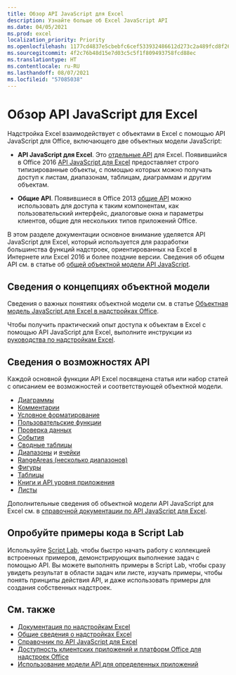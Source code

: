 ```yaml
---
title: Обзор API JavaScript для Excel
description: Узнайте больше об Excel JavaScript API
ms.date: 04/05/2021
ms.prod: excel
localization_priority: Priority
ms.openlocfilehash: 1177cd4837e5cbebfc6cef533932486612d273c2a489fcd8f26b37b90726ce56
ms.sourcegitcommit: 4f2c76b48d15e7d03c5c5f1f809493758fcd88ec
ms.translationtype: HT
ms.contentlocale: ru-RU
ms.lasthandoff: 08/07/2021
ms.locfileid: "57085038"
---
```

# <a name="excel-javascript-api-overview"></a>Обзор API JavaScript для Excel

Надстройка Excel взаимодействует с объектами в Excel с помощью API JavaScript для Office, включающего две объектных модели JavaScript:

* **API JavaScript для Excel**. Это [отдельные API](../../develop/application-specific-api-model.md) для Excel. Появившийся в Office 2016 [API JavaScript для Excel](/javascript/api/excel) предоставляет строго типизированные объекты, с помощью которых можно получать доступ к листам, диапазонам, таблицам, диаграммам и другим объектам.

* **Общие API**. Появившиеся в Office 2013 [общие API](/javascript/api/office) можно использовать для доступа к таким компонентам, как пользовательский интерфейс, диалоговые окна и параметры клиентов, общие для нескольких типов приложений Office.

В этом разделе документации основное внимание уделяется API JavaScript для Excel, который используется для разработки большинства функций надстроек, ориентированных на Excel в Интернете или Excel 2016 и более поздние версии. Сведения об общем API см. в статье об [общей объектной модели API JavaScript](../../develop/office-javascript-api-object-model.md).

## <a name="learn-object-model-concepts"></a>Сведения о концепциях объектной модели

Сведения о важных понятиях объектной модели см. в статье [Объектная модель JavaScript для Excel в надстройках Office](../../excel/excel-add-ins-core-concepts.md).

Чтобы получить практический опыт доступа к объектам в Excel с помощью API JavaScript для Excel, выполните инструкции из [руководства по надстройкам Excel](../../tutorials/excel-tutorial.md).

## <a name="learn-api-capabilities"></a>Сведения о возможностях API

Каждой основной функции API Excel посвящена статья или набор статей с описанием ее возможностей и соответствующей объектной модели.

* [Диаграммы](../../excel/excel-add-ins-charts.md)
* [Комментарии](../../excel/excel-add-ins-comments.md)
* [Условное форматирование](../../excel/excel-add-ins-conditional-formatting.md)
* [Пользовательские функции](../../excel/custom-functions-overview.md)
* [Проверка данных](../../excel/excel-add-ins-data-validation.md)
* [События](../../excel/excel-add-ins-events.md)
* [Сводные таблицы](../../excel/excel-add-ins-pivottables.md)
* [Диапазоны](../../excel/excel-add-ins-ranges-get.md) и [ячейки](../../excel/excel-add-ins-cells.md)
* [RangeAreas (несколько диапазонов)](../../excel/excel-add-ins-multiple-ranges.md)
* [Фигуры](../../excel/excel-add-ins-shapes.md)
* [Таблицы](../../excel/excel-add-ins-tables.md)
* [Книги и API уровня приложения](../../excel/excel-add-ins-workbooks.md)
* [Листы](../../excel/excel-add-ins-worksheets.md)

Дополнительные сведения об объектной модели API JavaScript для Excel см. в [справочной документации по API JavaScript для Excel](/javascript/api/excel).

## <a name="try-out-code-samples-in-script-lab"></a>Опробуйте примеры кода в Script Lab

Используйте [Script Lab](../../overview/explore-with-script-lab.md), чтобы быстро начать работу с коллекцией встроенных примеров, демонстрирующих выполнение задач с помощью API. Вы можете выполнять примеры в Script Lab, чтобы сразу увидеть результат в области задач или листе, изучать примеры, чтобы понять принципы действия API, и даже использовать примеры для создания собственных надстроек.

## <a name="see-also"></a>См. также

* [Документация по надстройкам Excel](../../excel/index.yml)
* [Общие сведения о надстройках Excel](../../excel/excel-add-ins-overview.md)
* [Справочник по API JavaScript для Excel](/javascript/api/excel)
* [Доступность клиентских приложений и платформ Office для надстроек Office](../../overview/office-add-in-availability.md)
* [Использование модели API для определенных приложений](../../develop/application-specific-api-model.md)
